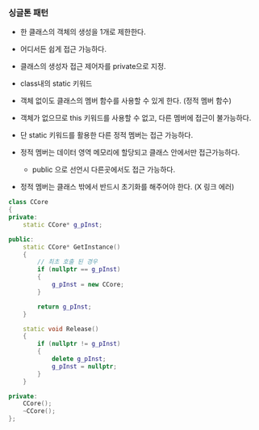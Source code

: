 ### 싱글톤 패턴

- 한 클래스의 객체의 생성을 1개로 제한한다.
- 어디서든 쉽게 접근 가능하다.
- 클래스의 생성자 접근 제어자를 private으로 지정.

- class내의 static 키워드
- 객체 없이도 클래스의 멤버 함수를 사용할 수 있게 한다. (정적 멤버 함수)
- 객체가 없으므로 this 키워드를 사용할 수 없고, 다른 멤버에 접근이 불가능하다.
- 단 static 키워드를 활용한 다른 정적 멤버는 접근 가능하다.
- 정적 멤버는 데이터 영역 메모리에 할당되고 클래스 안에서만 접근가능하다.
  - public 으로 선언시 다른곳에서도 접근 가능하다.
- 정적 멤버는 클래스 밖에서 반드시 초기화를 해주어야 한다. (X 링크 에러)

```cpp
class CCore
{
private:
	static CCore* g_pInst;

public:
	static CCore* GetInstance()
	{
		// 최초 호출 된 경우
		if (nullptr == g_pInst)
		{
			g_pInst = new CCore;
		}

		return g_pInst;
	}

	static void Release()
	{
		if (nullptr != g_pInst)
		{
			delete g_pInst;
			g_pInst = nullptr;
		}
	}

private:
	CCore();
	~CCore();
};
```

